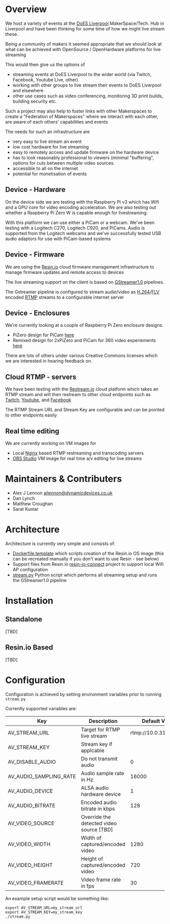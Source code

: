# Overview

We host a variety of events at the [DoES Liverpool](https://doesliverpool.com) MakerSpace/Tech. Hub in Liverpool and have been thinking for some time of how we might live stream these.

Being a community of makers it seemed appropriate that we should look at what can be achieved with OpenSource / OpenHardware platforms for live streaming

This would then give us the options of

- streaming events at DoES Liverpool to the wider world (via Twitch, Facebook, Youtube Live, other)
- working with other groups to live stream their events to DoES Liverpool and elsewhere
- other use cases such as video conferencing, monitoring 3D print builds, building security etc.

Such a project may also help to foster links with other Makerspaces to create a "Federation of Makerspaces" where we interact with each other, are aware of each others' capabilities and events

The needs for such an infrastructure are

- very easy to live stream an event
- low cost hardware for live streaming
- easy to remotely access and update firmware on the hardware device
- has to look reasonably professional to viewers (minimal "buffering", options for cuts between multiple video sources.
- accessible to all on the internet
- potential for monetisation of events

## Device - Hardware

On the device side we are testing with the Raspberry Pi v3 which has Wifi and a GPU core for video encoding acceleration.
We are also testing out whether a Raspberry Pi Zero W is capable enough for livestreaming.

With this platform we can use either a PiCam or a webcam. We've been testing with a Logitech C270, Logitech C920, and PiCams.
Audio is supported from the Logitech webcams and we've successfully tested USB audio adaptors for use with PiCam-based systems

## Device - Firmware

We are using the [Resin.io](https://resin.io/how-it-works) cloud firmware management infrastructure to manage firmware updates and remote access to devices

The live streaming support on the client is based on [GStreamer1.0](https://gstreamer.freedesktop.org/) pipelines.

The Gstreamer pipeline is configured to stream audio/video as [H.264](https://en.wikipedia.org/wiki/H.264/MPEG-4_AVC)/[FLV](https://en.wikipedia.org/wiki/Flash_Video) encoded [RTMP](https://en.wikipedia.org/wiki/Real-Time_Messaging_Protocol) streams to a configurable internet server

## Device - Enclosures

We're currently looking at a couple of Raspberry Pi Zero enclosure designs.

- PiZero design for PiCam [here](https://www.thingiverse.com/thing:1709013)
- Remixed design for 2xPiZero and PiCam for 360 video experiements [here](https://www.thingiverse.com/thing:3128603)

There are lots of others under various Creative Commons licenses which we are interested in hearing feedback on.

## Cloud RTMP - servers

We have been testing with the [Restream.io](https://restream.io) cloud platform which takes an RTMP stream and will then restream to other cloud endpoints such as [Twitch](https://www.twitch.tv), [Youtube](https://www.youtube.com/live), and [Facebook](https://live.fb.com)

The RTMP Stream URL and Stream Key are configurable and can be pointed to other endpoints easily

## Real time editing

We are currently working on VM images for 

- Local [Nginx](https://www.nginx.com) based RTMP restreaming and transcoding servers
- [OBS Studio](https://obsproject.com) VM image for real time a/v editing for live streams

# Maintainers & Contributers

- Alex J Lennon <ajlennon@dynamicdevices.co.uk>
- Dan Lynch
- Matthew Croughan
- Sarat Kumar

# Architecture

Architecture is currently very simple and consists of:

- [Dockerfile.template](./Dockerfile.template) which scripts creation of the Resin.io OS image (this can be recreated manually if you don't want to use Resin - see below)
- Support files from Resin.io [resin-io-connect](https://github.com/resin-io/resin-wifi-connect) project to support local Wifi AP configuration
- [stream.py](./stream.py) Python script which performs all streaming setup and runs the GStreamer1.0 pipeline

# Installation

## Standalone

[TBD]

## Resin.io Based

[TBD]

# Configuration

Configuration is achieved by setting environment variables prior to running `stream.py`

Currently supported variables are:

| Key                    | Description                              | Default Value            |
|------------------------|------------------------------------------| -------------------------|
| AV_STREAM_URL          | Target for RTMP live stream              | rtmp://10.0.31.212/live  |
| AV_STREAM_KEY          | Stream key if applcable                  |                          |
| AV_DISABLE_AUDIO       | Do not transmit audio                    | 0                        |
| AV_AUDIO_SAMPLING_RATE | Audio sample rate in Hz                  | 16000                    |
| AV_AUDIO_DEVICE        | ALSA audio hardware device               | 1                        |
| AV_AUDIO_BITRATE       | Encoded audio bitrate in kbps            | 128                      |
| AV_VIDEO_SOURCE        | Override the detected video source [TBD] |                          |
| AV_VIDEO_WIDTH         | Width of captured/encoded video          | 1280                     |
| AV_VIDEO_HEIGHT        | Height of captured/encoded video         | 720                      |
| AV_VIDEO_FRAMERATE     | Video frame rate in fps                  | 30                       |

An example setup script would be something like:

    export AV_STREAM_URL=my_stream_url
    export AV_STREAM_KEY=my_stream_key
    ./stream.py



